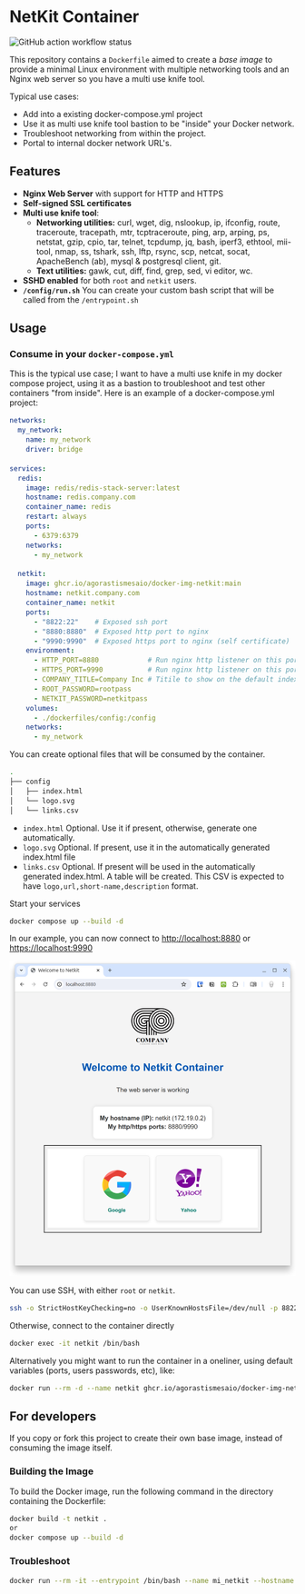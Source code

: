 # NetKit Container

![GitHub action workflow status](https://github.com/AgorastisMesaio/docker-img-netkit/actions/workflows/docker-publish.yml/badge.svg)

This repository contains a `Dockerfile` aimed to create a *base image* to provide a minimal Linux environment with multiple networking tools and an Nginx web server so you have a multi use knife tool.

Typical use cases:

- Add into a existing docker-compose.yml project
- Use it as multi use knife tool bastion to be "inside" your Docker network.
- Troubleshoot networking from within the project.
- Portal to internal docker network URL's.

## Features

- **Nginx Web Server** with support for HTTP and HTTPS
- **Self-signed SSL certificates**
- **Multi use knife tool**:
  - **Networking utilities:** curl, wget, dig, nslookup, ip, ifconfig, route, traceroute, tracepath, mtr, tcptraceroute, ping, arp, arping, ps, netstat, gzip, cpio, tar, telnet, tcpdump, jq, bash, iperf3, ethtool, mii-tool, nmap, ss, tshark, ssh, lftp, rsync, scp, netcat, socat, ApacheBench (ab), mysql & postgresql client, git.
  - **Text utilities:** gawk, cut, diff, find, grep, sed, vi editor, wc.
- **SSHD enabled** for both `root` and `netkit` users.
- **`/config/run.sh`** You can create your custom bash script that will be called from the `/entrypoint.sh`

## Usage

### Consume in your `docker-compose.yml`

This is the typical use case; I want to have a multi use knife in my docker compose project, using it as a bastion to troubleshoot and test other containers "from inside". Here is an example of a docker-compose.yml project:

```yaml
networks:
  my_network:
    name: my_network
    driver: bridge

services:
  redis:
    image: redis/redis-stack-server:latest
    hostname: redis.company.com
    container_name: redis
    restart: always
    ports:
      - 6379:6379
    networks:
      - my_network

  netkit:
    image: ghcr.io/agorastismesaio/docker-img-netkit:main
    hostname: netkit.company.com
    container_name: netkit
    ports:
      - "8822:22"    # Exposed ssh port
      - "8880:8880"  # Exposed http port to nginx
      - "9990:9990"  # Exposed https port to nginx (self certificate)
    environment:
      - HTTP_PORT=8880            # Run nginx http listener on this port
      - HTTPS_PORT=9990           # Run nginx http listener on this port
      - COMPANY_TITLE=Company Inc # Titile to show on the default index.html
      - ROOT_PASSWORD=rootpass
      - NETKIT_PASSWORD=netkitpass
    volumes:
      - ./dockerfiles/config:/config
    networks:
      - my_network
```

You can create optional files that will be consumed by the container.

```zsh
.
├── config
│   ├── index.html
│   └── logo.svg
│   └── links.csv
```

- `index.html` Optional. Use it if present, otherwise, generate one automatically.
- `logo.svg` Optional. If present, use it in the automatically generated index.html file
- `links.csv` Optional. If present will be used in the automatically generated index.html. A table will be created. This CSV is expected to have `logo,url,short-name,description` format.

Start your services

```sh
docker compose up --build -d
```

In our example, you can now connect to [http://localhost:8880](http://localhost:8880) or [https://localhost:9990](https://localhost:9990)

![Browser to the web server](./.assets/00.web.png)

You can use SSH, with either `root` or `netkit`.

```zsh
ssh -o StrictHostKeyChecking=no -o UserKnownHostsFile=/dev/null -p 8822 netkit@localhost
```

Otherwise, connect to the container directly

```zsh
docker exec -it netkit /bin/bash
```

Alternatively you might want to run the container in a oneliner, using default variables (ports, users passwords, etc), like:

```sh
docker run --rm -d --name netkit ghcr.io/agorastismesaio/docker-img-netkit:main
```

## For developers

If you copy or fork this project to create their own base image, instead of consuming the image itself.

### Building the Image

To build the Docker image, run the following command in the directory containing the Dockerfile:

```sh
docker build -t netkit .
or
docker compose up --build -d
```

### Troubleshoot

```sh
docker run --rm -it --entrypoint /bin/bash --name mi_netkit --hostname netkit agorastismesaio/docker-img-netkit:latest
```
